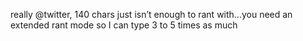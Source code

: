 <!--
id: 218739664
link: http://kevinisom.info/post/218739664/really-twitter-140-chars-just-isnt-enough-to
slug: really-twitter-140-chars-just-isnt-enough-to
date: Wed Oct 21 2009 16:54:56 GMT+1300 (NZDT)
raw: {"blog_name":"kevinisom","id":218739664,"post_url":"http://kevinisom.info/post/218739664/really-twitter-140-chars-just-isnt-enough-to","slug":"really-twitter-140-chars-just-isnt-enough-to","type":"text","date":"2009-10-21 03:54:56 GMT","timestamp":1256097296,"state":"published","format":"html","reblog_key":"COfugBsd","tags":[],"short_url":"http://tmblr.co/Zw68YyD2RFG","highlighted":[],"feed_item":"http://twitter.com/kev_nz/statuses/5036181354","from_feed_id":"650289","note_count":0,"title":null,"body":"<p>really @twitter, 140 chars just isn&#8217;t enough to rant with&#8230;you need an extended rant mode so I can type 3 to 5 times as much</p>"}
publish: 2009-10-021
tags: 
title: null
-->


really @twitter, 140 chars just isn’t enough to rant with…you need an
extended rant mode so I can type 3 to 5 times as much


